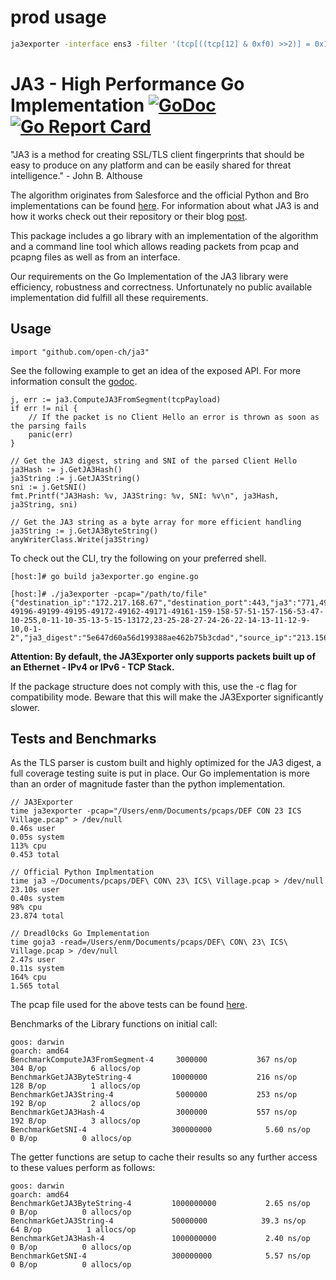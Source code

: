 # prod usage
```bash
ja3exporter -interface ens3 -filter '(tcp[((tcp[12] & 0xf0) >>2)] = 0x16) && (tcp[((tcp[12] & 0xf0) >>2)+5] = 0x01)' --exclude-domains=linux.org,secure.linux.org
```


# JA3 - High Performance Go Implementation [![GoDoc](https://godoc.org/github.com/open-ch/ja3?status.svg)](https://godoc.org/github.com/open-ch/ja3) [![Go Report Card](https://goreportcard.com/badge/github.com/open-ch/ja3)](https://goreportcard.com/report/github.com/open-ch/ja3)

"JA3 is a method for creating SSL/TLS client fingerprints that should be easy to produce on any platform and can be easily shared for threat intelligence." - John B. Althouse

The algorithm originates from Salesforce and the official Python and Bro implementations can be found [here](https://github.com/salesforce/ja3). For information about what JA3 is and how it works check out their repository or their blog [post](https://engineering.salesforce.com/open-sourcing-ja3-92c9e53c3c41).

This package includes a go library with an implementation of the algorithm and a command line tool which allows reading packets from pcap and pcapng files as well as from an interface.

Our requirements on the Go Implementation of the JA3 library were efficiency, robustness and correctness. Unfortunately no public available implementation did fulfill all these requirements.

## Usage

```
import "github.com/open-ch/ja3"
```
See the following example to get an idea of the exposed API. For more information consult the [godoc](https://godoc.org/github.com/open-ch/ja3).

```
j, err := ja3.ComputeJA3FromSegment(tcpPayload)
if err != nil {
    // If the packet is no Client Hello an error is thrown as soon as the parsing fails
    panic(err)
}

// Get the JA3 digest, string and SNI of the parsed Client Hello
ja3Hash := j.GetJA3Hash()
ja3String := j.GetJA3String()
sni := j.GetSNI()
fmt.Printf("JA3Hash: %v, JA3String: %v, SNI: %v\n", ja3Hash, ja3String, sni)

// Get the JA3 string as a byte array for more efficient handling
ja3String := j.GetJA3ByteString()
anyWriterClass.Write(ja3String)
```

To check out the CLI, try the following on your preferred shell.
```
[host:]# go build ja3exporter.go engine.go

[host:]# ./ja3exporter -pcap="/path/to/file"
{"destination_ip":"172.217.168.67","destination_port":443,"ja3":"771,49200-49196-49199-49195-49172-49162-49171-49161-159-158-57-51-157-156-53-47-10-255,0-11-10-35-13-5-15-13172,23-25-28-27-24-26-22-14-13-11-12-9-10,0-1-2","ja3_digest":"5e647d60a56d199388ae462b75b3cdad","source_ip":"213.156.236.180","source_port":34577,"sni":"www.google.ch","timestamp":1537516825571014000}
```

**Attention: By default, the JA3Exporter only supports packets built up of an Ethernet - IPv4 or IPv6 - TCP Stack.**

If the package structure does not comply with this, use the -c flag for compatibility mode. Beware that this will make the JA3Exporter significantly slower.

## Tests and Benchmarks
As the TLS parser is custom built and highly optimized for the JA3 digest, a full coverage testing suite is put in place.
Our Go implementation is more than an order of magnitude faster than the python implementation.

```
// JA3Exporter
time ja3exporter -pcap="/Users/enm/Documents/pcaps/DEF CON 23 ICS Village.pcap" > /dev/null
0.46s user
0.05s system
113% cpu
0.453 total

// Official Python Implmentation
time ja3 ~/Documents/pcaps/DEF\ CON\ 23\ ICS\ Village.pcap > /dev/null
23.10s user
0.40s system
98% cpu
23.874 total

// Dreadl0cks Go Implementation
time goja3 -read=/Users/enm/Documents/pcaps/DEF\ CON\ 23\ ICS\ Village.pcap > /dev/null
2.47s user
0.11s system
164% cpu
1.565 total
```

The pcap file used for the above tests can be found [here](https://www.defcon.org/html/defcon-23/dc-23-index.html).

Benchmarks of the Library functions on initial call:
```
goos: darwin
goarch: amd64
BenchmarkComputeJA3FromSegment-4   	 3000000	       367 ns/op	     304 B/op	       6 allocs/op
BenchmarkGetJA3ByteString-4        	10000000	       216 ns/op	     128 B/op	       1 allocs/op
BenchmarkGetJA3String-4            	 5000000	       253 ns/op	     192 B/op	       2 allocs/op
BenchmarkGetJA3Hash-4              	 3000000	       557 ns/op	     192 B/op	       3 allocs/op
BenchmarkGetSNI-4                  	300000000	         5.60 ns/op	       0 B/op	       0 allocs/op
```
The getter functions are setup to cache their results so any further access to these values perform as follows:
```
goos: darwin
goarch: amd64
BenchmarkGetJA3ByteString-4        	1000000000	         2.65 ns/op	       0 B/op	       0 allocs/op
BenchmarkGetJA3String-4            	50000000	        39.3 ns/op	      64 B/op	       1 allocs/op
BenchmarkGetJA3Hash-4              	1000000000	         2.40 ns/op	       0 B/op	       0 allocs/op
BenchmarkGetSNI-4                  	300000000	         5.57 ns/op	       0 B/op	       0 allocs/op
```
